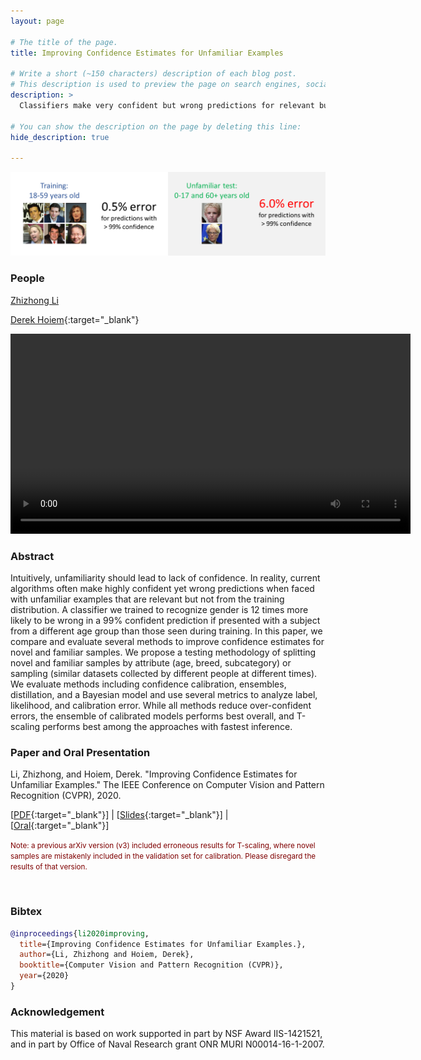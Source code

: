```yaml
---
layout: page

# The title of the page.
title: Improving Confidence Estimates for Unfamiliar Examples

# Write a short (~150 characters) description of each blog post.
# This description is used to preview the page on search engines, social media, etc.
description: >
  Classifiers make very confident but wrong predictions for relevant but unfamiliar samples.  We propose a methodology to analyze and compare solutions.

# You can show the description on the page by deleting this line:
hide_description: true

---
```


![Improving Confidence Estimates for Unfamiliar Examples](/assets/img/confidence_header.png)


### People

[Zhizhong Li](/)

[Derek Hoiem](https://dhoiem.cs.illinois.edu/){:target="_blank"}

<video width="640" controls markdown="1">
  <source src="/assets/mp4/confidence_5min.mp4" type="video/mp4">
Your browser does not support the video tag. Download the video [here](/assets/mp4/confidence_5min.mp4).
</video> 


### Abstract

Intuitively, unfamiliarity should lead to lack of confidence. In reality, current algorithms often make highly confident yet wrong predictions when faced with unfamiliar examples that are relevant but not from the training distribution. A classifier we trained to recognize gender is 12 times more likely to be wrong in a 99% confident prediction if presented with a subject from a different age group than those seen during training. In this paper, we compare and evaluate several methods to improve confidence estimates for novel and familiar samples. We propose a testing methodology of splitting novel and familiar samples by attribute (age, breed, subcategory) or sampling (similar datasets collected by different people at different times). We evaluate methods including confidence calibration, ensembles, distillation, and a Bayesian model and use several metrics to analyze label, likelihood, and calibration error. While all methods reduce over-confident errors, the ensemble of calibrated models performs best overall, and T-scaling performs best among the approaches with fastest inference. 
 

### Paper and Oral Presentation

Li, Zhizhong, and Hoiem, Derek. "Improving Confidence Estimates for Unfamiliar Examples." The IEEE Conference on Computer Vision and Pattern Recognition (CVPR), 2020.

[[PDF](https://arxiv.org/abs/1804.03166){:target="_blank"}] \| [[Slides](/assets/pdf/confidence_5min_slides.pdf){:target="_blank"}] \| [[Oral](/assets/mp4/confidence_5min.mp4){:target="_blank"}]

<small style="color: #7f0000">
Note: a previous arXiv version (v3) included erroneous results for T-scaling, where novel samples are mistakenly included in the validation set for calibration. Please disregard the results of that version.
</small>

 
### Bibtex

~~~bibtex
@inproceedings{li2020improving,
  title={Improving Confidence Estimates for Unfamiliar Examples.},
  author={Li, Zhizhong and Hoiem, Derek},
  booktitle={Computer Vision and Pattern Recognition (CVPR)},
  year={2020}
}
~~~


### Acknowledgement

This material is based on work supported in part by NSF Award IIS-1421521, and in part by Office of Naval Research grant ONR MURI N00014-16-1-2007.
